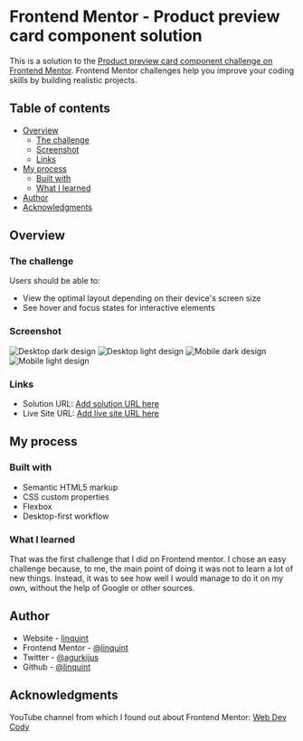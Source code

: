 # Frontend Mentor - Product preview card component solution

This is a solution to the [Product preview card component challenge on Frontend Mentor](https://www.frontendmentor.io/challenges/product-preview-card-component-GO7UmttRfa). Frontend Mentor challenges help you improve your coding skills by building realistic projects. 

## Table of contents

- [Overview](#overview)
  - [The challenge](#the-challenge)
  - [Screenshot](#screenshot)
  - [Links](#links)
- [My process](#my-process)
  - [Built with](#built-with)
  - [What I learned](#what-i-learned)
- [Author](#author)
- [Acknowledgments](#acknowledgments)

## Overview

### The challenge

Users should be able to:

- View the optimal layout depending on their device's screen size
- See hover and focus states for interactive elements

### Screenshot

![Desktop dark design](./screenshots/desktop-dark.png)
![Desktop light design](./screenshots/desktop-light.png)
![Mobile dark design](./screenshots/phone-dark.png)
![Mobile light design](./screenshots/phone-light.png)

### Links

- Solution URL: [Add solution URL here](https://your-solution-url.com)
- Live Site URL: [Add live site URL here](https://your-live-site-url.com)

## My process

### Built with

- Semantic HTML5 markup
- CSS custom properties
- Flexbox
- Desktop-first workflow

### What I learned

That was the first challenge that I did on Frontend mentor. I chose an easy 
challenge because, to me, the main point of doing it was not to learn a lot 
of new things. Instead, it was to see how well I would manage to do it on my 
own, without the help of Google or other sources.

## Author

- Website - [linquint](https://www.linquint.dev)
- Frontend Mentor - [@linquint](https://www.frontendmentor.io/profile/linquint)
- Twitter - [@agurkijus](https://www.twitter.com/agurkijus)
- Github - [@linquint](https://www.github.com/linquint)

## Acknowledgments

YouTube channel from which I found out about Frontend Mentor:
[Web Dev Cody](https://www.youtube.com/@WebDevCody)
